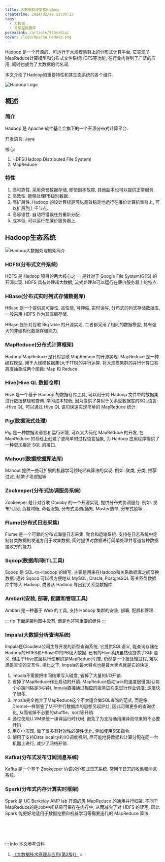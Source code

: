 ```yaml
---
title: 大数据处理架构Hadoop
createTime: 2024/02/29 11:00:13
tags:
  - 大数据
  - 关系型数据库
permalink: /article/934yzdiq/
cover: /logo/Apache Hadoop.png
---
```

Hadoop 是一个开源的、可运行于大规模集群上的分布式计算平台, 它实现了MapReduce计算模型和分布式文件系统HDFS等功能, 在行业内得到了广泛的应用, 同时也成为了大数据的代名词.

本文介绍了Hadoop的重要特性和其生态系统的各个组件.
<!-- more -->
![Hadoop Logo](/logo/hadoop.png)


## 概述
### 简介
Hadoop 是 Apache 软件基金会旗下的一个开源分布式计算平台. 

开发语言: Java

核心:

1. HDFS(Hadoop Distributed File System)
2. MapReduce

### 特性
1. 高可靠性. 采用荣誉数据存储, 即使副本故障, 其他副本也可以提供正常服务.
2. 高效性. 能够处理PB级别数据.
3. 高扩展性. Hadoop 的设计目标是可以高效稳定地运行在廉价计算机集群上, 可以扩展到上千节点.
4. 高容错性. 自动将错误任务重新分配.
5. 成本低. 可以运行在廉价服务器上.



## Hadoop生态系统

![Hadoop大数据处理框架简介](https://th.bing.com/th/id/R.570ba0f6d1ce1eab3e7b8b31087c24bf?rik=20VAhYAeUQLZ1Q&riu=http%3a%2f%2fc.biancheng.net%2fuploads%2fallimg%2f190508%2f5-1Z50P93913620.jpg&ehk=g5dODf4d1h3%2b%2b7ffowdELHIpIqT3kuCCxfUJJyUHtO8%3d&risl=&pid=ImgRaw&r=0 "Hadoop生态系统")



### HDFS(分布式文件系统)

HDFS 是 Hadoop 项目的两大核心之一, 是针对于 Google File System(GFS) 的开源实现. HDFS 具有处理超大数据, 流式处理和可以运行在廉价服务器上的特点.



### HBase(分布式实时列式存储数据库)

HBase 是一个提供高可靠性, 高性能, 可伸缩, 实时读写, 分布式的列式存储数据库, 一般采用 HDFS 作为其底层存储. 

HBase 是针对谷歌 BigTable 的开源实现, 二者都采用了相同的数据模型, 具有强大的非结构化数据存储能力.


### MapReduce(分布式计算框架)

Hadoop MapReduce 是针对谷歌 MapReduce 的开源实现. MapReduce 是一种编程模型, 用于大规模数据集(大于1TB)的并行运算. 将大规模集群的并行计算过程高度抽象成两个函数: Map 和 Reduce.

### Hive(Hive QL 数据仓库)

Hive 是一个基于 Hadoop 的数据仓库工具, 可以用于对 Hadoop 文件中的数据集进行数据整理和查询. 学习成本较低, 因为提供了类似于关系型数据库的SQL语言--Hive QL, 可以通过 Hive QL 语句快速实现简单的 MapReduce 统计. 

### Pig(数据流式处理)

Pig 是一种数据流语言和运行环境, 可以大大简化 MapReduce 的开发, 在 MapReduce 的基础上创建了更简单的过程语言抽象, 为 Hadoop 应用程序提供了一种更加接近 SQL 的接口.

### Mahout(数据挖掘算法库)

Mahout 提供一些可扩展的机器学习领域经典算法的实现. 例如: 聚类, 分类, 推荐过滤, 频繁子项挖掘等.

### Zookeeper(分布式协调服务系统)

Zookeeper 是针对谷歌 Chubby 的一个开源实现, 提供分布式协调服务. 例如: 发布/订阅, 负载均衡, 命名服务, 分布式协调/通知, Master选举, 分布式锁等.

### Flume(分布式日志采集)

Flume 是一个可靠的分布式海量日志采集, 聚合和运输系统. 支持在日志系统中定制各类数据的发送方用于收集数据, 同时提供对数据进行简单处理并写道各种数据接收方的能力.

### Sqoop(数据库间ETL工具)

Sqoop 是 SQL-to-Hadoop 的缩写, 主要是用来在Hadoop和关系数据库之间交换数据. 通过 Sqoop 可以很方便地从 MySQL, Oracle, PostgreSQL 等关系型数据库中导入 Hadoop, 或者从 Hadoop 导出到关系型数据库. 

### Ambari(安装, 部署, 配置和管理工具)

Ambari 是一种基于 Web 的工具, 支持 Hadoop 集群的安装, 部署, 配置和管理. 

::: tip
下面是架构图中没有, 但是也非常重要的组件
:::

### Impala(大数据分析查询系统)

Impala是Cloudera公司主导开发的新型查询系统, 它提供SQL语义, 能查询存储在Hadoop的HDFS和HBase中的PB级大数据. 已有的Hive系统虽然也提供了SQL语义, 但由于Hive底层执行使用的是MapReduce引擎, 仍然是一个批处理过程, 难以满足查询的交互性. 相比之下, Impala的最大特点也是最大卖点就是它的快速. 

1. Impala不需要把中间结果写入磁盘, 省掉了大量的I/O开销. 
2. 省掉了MapReduce作业启动的开销. MapReduce启动task的速度很慢(默认每个心跳间隔是3秒钟), Impala直接通过相应的服务进程来进行作业调度, 速度快了很多. 
3. Impala完全抛弃了MapReduce这个不太适合做SQL查询的范式, 而是像Dremel一样借鉴了MPP并行数据库的思想另起炉灶, 因此可做更多的查询优化, 从而省掉不必要的shuffle、sort等开销. 
4. 通过使用LLVM来统一编译运行时代码, 避免了为支持通用编译而带来的不必要开销. 
5. 用C++实现, 做了很多有针对性的硬件优化, 例如使用SSE指令. 
6. 使用了支持Data locality的I/O调度机制, 尽可能地将数据和计算分配在同一台机器上进行, 减少了网络开销. 

### Kafka(分布式发布订阅消息系统)

Kafka 是一个基于 Zookeeper 协调的分布式日志系统. 常用于日志的收集和消息系统.

### Spark(分布式内存计算实时框架)

Spark 是 UC Berkeley AMP lab 开源的类 MapReduce 的通用并行框架. 不同于 MapReduce的是Job中间结果可保存在内存中, 从而减少了对 HDFS 的读写, 因此 Spark 能更好地适用于数据挖掘和机器学习等需要迭代的 MapReduce 算法.


<br /><br /><br />

::: info 本文参考资料
1. [《大数据技术原理与应用(第2版)》](https://book.douban.com/subject/27606713/)
:::







